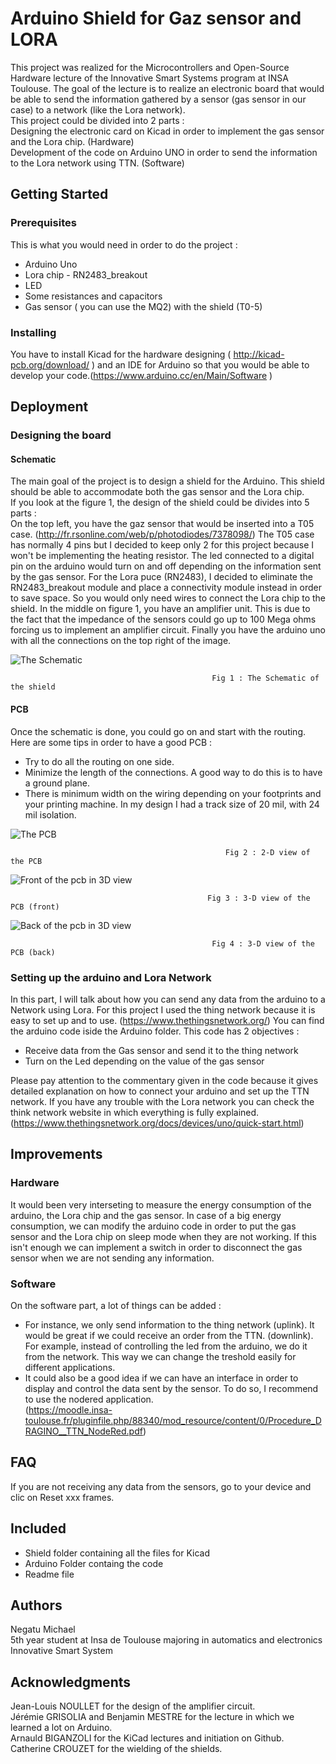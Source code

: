# Arduino Shield for Gaz sensor and LORA
This project was realized for the Microcontrollers and Open-Source Hardware lecture of the Innovative Smart Systems program at INSA Toulouse. The goal of the lecture is to realize an electronic board that would be able to send the information gathered by a sensor (gas sensor in our case) to a network (like the Lora network).   
This project could be divided into 2 parts :   
Designing the electronic card on Kicad in order to implement the gas sensor and the Lora chip. (Hardware)     
Development of the code on Arduino UNO in order to send the information to the Lora network using TTN. (Software)    

## Getting Started
### Prerequisites
This is what you would need in order to do the project :
<ul>
    <li>Arduino Uno</li>
    <li>Lora chip - RN2483_breakout</li>
    <li>LED</li>
    <li>Some resistances and capacitors</li>
    <li>Gas sensor ( you can use the MQ2) with the shield (T0-5)</li>
</ul>

### Installing
You have to install Kicad for the hardware designing ( http://kicad-pcb.org/download/ ) and an IDE for Arduino so that you would be able to develop your code.(https://www.arduino.cc/en/Main/Software )

## Deployment
### Designing the board
#### Schematic
The main goal of the project is to design a shield for the Arduino. This shield should be able to accommodate both the gas sensor and the Lora chip.   
If you look at the figure 1, the design of the shield could be divides into 5 parts :  
On the top left, you have the gaz sensor that would be inserted into a T05 case. (http://fr.rsonline.com/web/p/photodiodes/7378098/) The T05 case has normally 4 pins but I decided to keep only 2 for this project because I won't be implementing the heating resistor. The led connected to a digital pin on the arduino would turn on and off depending on the information sent by the gas sensor. For the Lora puce (RN2483), I decided to eliminate the RN2483_breakout module and place a connectivity module instead in order to save space. So you would only need wires to connect the Lora chip to the shield. In the middle on figure 1, you have an amplifier unit. This is due to the fact that the impedance of the sensors could go up to 100 Mega ohms forcing us to implement an amplifier circuit. Finally you have the arduino uno with all the connections on the top right of the image.

![The Schematic](./pictures/GasSensor_schematic.PNG)

                                                 Fig 1 : The Schematic of the shield

#### PCB
Once the schematic is done, you could go on and start with the routing. Here are some tips in order to have a good PCB :
- Try to do all the routing on one side.
- Minimize the length of the connections. A good way to do this is to have a ground plane.
- There is minimum width on the wiring depending on your footprints and your printing machine. In my design I had a track size of 20       mil, with 24 mil isolation.  


 ![The PCB](./pictures/PCB.PNG)  
 
                                                    Fig 2 : 2-D view of the PCB 

                                                 
![Front of the pcb in 3D view](./pictures/Front_pcb.PNG)

                                                Fig 3 : 3-D view of the PCB (front)


![Back of the pcb in 3D view](./pictures/back_pcb.PNG)

                                                 Fig 4 : 3-D view of the PCB (back)


### Setting up the arduino and Lora Network

In this part, I will talk about how you can send any data from the arduino to a Network using Lora. For this project I used the thing network because it is easy to set up and to use. (https://www.thethingsnetwork.org/)
You can find the arduino code iside the Arduino folder. This code has 2 objectives :
- Receive data from the Gas sensor and send it to the thing network
- Turn on the Led depending on the value of the gas sensor

Please pay attention to the commentary given in the code because it gives detailed explanation on how to connect your arduino and set up the TTN network. If you have any trouble with the Lora network you can check the think network website in which everything is fully explained. (https://www.thethingsnetwork.org/docs/devices/uno/quick-start.html)

## Improvements
### Hardware

It would been very interseting to measure the energy consumption of the arduino, the Lora chip and the gas sensor. In case of a big energy consumption, we can modify the arduino code in order to put the gas sensor and the Lora chip on sleep mode when they are not working. If this isn't enough we can implement a switch in order to disconnect the gas sensor when we are not sending any information.

### Software

On the software part, a lot of things can be added :
-  For instance, we only send information to the thing network (uplink). It would be great if we could receive an order from the TTN. (downlink). For example, instead of controlling the led from the arduino, we do it from the network. This way we can change the treshold easily for different applications.
- It could also be a good idea if we can have an interface in order to display and control the data sent by the sensor. To do so, I recommend to use the nodered application.  
(https://moodle.insa-toulouse.fr/pluginfile.php/88340/mod_resource/content/0/Procedure_DRAGINO__TTN_NodeRed.pdf)

## FAQ

If you are not receiving any data from the sensors, go to your device and clic on Reset xxx frames.

## Included
- Shield folder containing all the files for Kicad
- Arduino Folder containg the code
- Readme file

## Authors
Negatu Michael   
5th year student at Insa de Toulouse majoring in automatics and electronics  
Innovative Smart System  

## Acknowledgments
Jean-Louis NOULLET for the design of the amplifier circuit.    
Jérémie GRISOLIA and Benjamin MESTRE for the lecture in which we learned  a lot on Arduino.  
Arnauld BIGANZOLI for the KiCad lectures and initiation on Github.  
Catherine CROUZET for the wielding of the shields.  


